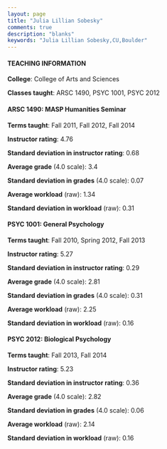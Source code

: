 ```yaml
---
layout: page
title: "Julia Lillian Sobesky" 
comments: true
description: "blanks"
keywords: "Julia Lillian Sobesky,CU,Boulder"
---
```

<head>
<script src="https://ajax.googleapis.com/ajax/libs/jquery/2.1.3/jquery.min.js"></script>
<script src="https://dl.dropboxusercontent.com/s/pc42nxpaw1ea4o9/highcharts.js?dl=0"></script>
<!-- <script src="../assets/js/highcharts.js"></script> -->
<style type="text/css">@font-face {
	font-family: "Bebas Neue";
	src: url(https://www.filehosting.org/file/details/544349/BebasNeue Regular.otf) format("opentype");
	}
	h1.Bebas { 
		font-family: "Bebas Neue", Verdana, Tahoma;
	}
</style>
</head>
	   
#### TEACHING INFORMATION

**College**: College of Arts and Sciences

**Classes taught**: ARSC 1490, PSYC 1001, PSYC 2012

#### ARSC 1490: MASP Humanities Seminar

**Terms taught**: Fall 2011, Fall 2012, Fall 2014

**Instructor rating**: 4.76

**Standard deviation in instructor rating**: 0.68

**Average grade** (4.0 scale): 3.4

**Standard deviation in grades** (4.0 scale): 0.07

**Average workload** (raw): 1.34

**Standard deviation in workload** (raw): 0.31

#### PSYC 1001: General Psychology

**Terms taught**: Fall 2010, Spring 2012, Fall 2013

**Instructor rating**: 5.27

**Standard deviation in instructor rating**: 0.29

**Average grade** (4.0 scale): 2.81

**Standard deviation in grades** (4.0 scale): 0.31

**Average workload** (raw): 2.25

**Standard deviation in workload** (raw): 0.16

#### PSYC 2012: Biological Psychology

**Terms taught**: Fall 2013, Fall 2014

**Instructor rating**: 5.23

**Standard deviation in instructor rating**: 0.36

**Average grade** (4.0 scale): 2.82

**Standard deviation in grades** (4.0 scale): 0.06

**Average workload** (raw): 2.14

**Standard deviation in workload** (raw): 0.16

